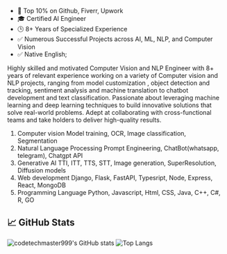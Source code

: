 - 🎯 Top 10% on Github, Fiverr, Upwork
- 🎓 Certified AI Engineer
- 🕒 8+ Years of Specialized Experience
- ✅ Numerous Successful Projects across AI, ML, NLP, and Computer Vision
- ✅ Native English;

Highly skilled and motivated Computer Vision and NLP Engineer with 8+ years of relevant experience working on a variety of Computer vision and NLP projects, ranging from model customization , object detection and tracking, sentiment analysis and machine translation to chatbot development and text classification.
Passionate about leveraging machine learning and deep learning techniques to build innovative
solutions that solve real-world problems. Adept at collaborating with cross-functional teams and take holders to deliver high-quality results.

1. Computer vision
	Model training, OCR, Image classification, Segmentation
2. Natural Language Processing
	Prompt Engineering, ChatBot(whatsapp, telegram), Chatgpt API
3. Generative AI
	TTI, ITT, TTS, STT, Image generation, SuperResolution, Diffusion models
4. Web development
	Django, Flask, FastAPI, Typesript, Node, Express, React, MongoDB
5. Programming Language
	Python, Javascript, Html, CSS, Java, C++, C#, R, GO

## 📈 GitHub Stats
![codetechmaster999's GitHub stats](https://github-readme-stats.vercel.app/api?username=codetechmaster999&show_icons=true&theme=radical)
![Top Langs](https://github-readme-stats.vercel.app/api/top-langs/?username=codetechmaster999&layout=compact&theme=radical)
